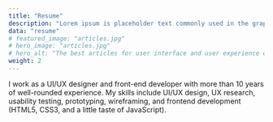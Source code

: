 ```yaml
---
title: "Resume"
description: "Lorem ipsum is placeholder text commonly used in the graphic, print, and publishing!"
data: "resume"
# featured_image: "articles.jpg"
# hero_image: "articles.jpg"
# hero_alt: "The best articles for user interface and user experience design."
weight: 2
---
```


I work as a UI/UX designer and front-end developer with more than 10 years of well-rounded experience. My skills include UI/UX design, UX research, usability testing, prototyping, wireframing, and frontend development (HTML5, CSS3, and a little taste of JavaScript).


